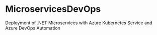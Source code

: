 # MicroservicesDevOps
Deployment of .NET Microservices with Azure Kubernetes Service and Azure DevOps Automation
